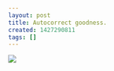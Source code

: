```yaml
---
layout: post
title: Autocorrect goodness.
created: 1427290811
tags: []
---
```

![](http://41.media.tumblr.com/150f4f9b5fe9f4623f461449df3cd9f6/tumblr_nlrsn2QPjd1rsr8w3o1_500.jpg)


